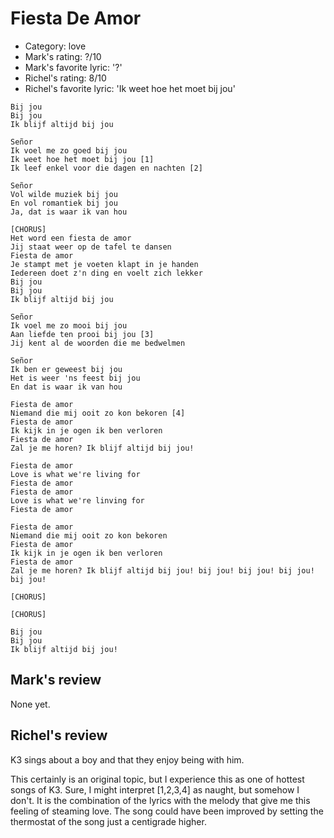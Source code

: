 # Fiesta De Amor

 * Category: love
 * Mark's rating: ?/10
 * Mark's  favorite lyric: '?'
 * Richel's rating: 8/10
 * Richel's favorite lyric: 'Ik weet hoe het moet bij jou'

```
Bij jou
Bij jou
Ik blijf altijd bij jou

Señor
Ik voel me zo goed bij jou
Ik weet hoe het moet bij jou [1]
Ik leef enkel voor die dagen en nachten [2]

Señor
Vol wilde muziek bij jou
En vol romantiek bij jou
Ja, dat is waar ik van hou

[CHORUS]
Het word een fiesta de amor
Jij staat weer op de tafel te dansen
Fiesta de amor
Je stampt met je voeten klapt in je handen
Iedereen doet z'n ding en voelt zich lekker
Bij jou
Bij jou
Ik blijf altijd bij jou

Señor
Ik voel me zo mooi bij jou
Aan liefde ten prooi bij jou [3]
Jij kent al de woorden die me bedwelmen

Señor
Ik ben er geweest bij jou
Het is weer 'ns feest bij jou
En dat is waar ik van hou

Fiesta de amor
Niemand die mij ooit zo kon bekoren [4]
Fiesta de amor
Ik kijk in je ogen ik ben verloren
Fiesta de amor
Zal je me horen? Ik blijf altijd bij jou!

Fiesta de amor
Love is what we're living for
Fiesta de amor
Fiesta de amor
Love is what we're linving for
Fiesta de amor

Fiesta de amor
Niemand die mij ooit zo kon bekoren
Fiesta de amor
Ik kijk in je ogen ik ben verloren
Fiesta de amor
Zal je me horen? Ik blijf altijd bij jou! bij jou! bij jou! bij jou! bij jou!

[CHORUS]

[CHORUS]

Bij jou
Bij jou
Ik blijf altijd bij jou!
```

## Mark's review

None yet.

## Richel's review

K3 sings about a boy and that they enjoy being with him.

This certainly is an original topic, but I experience this as one of hottest songs of K3. Sure, I might interpret [1,2,3,4] as
naught, but somehow I don't. It is the combination of the lyrics with the melody that give me this feeling
of steaming love. The song could have been improved by setting the thermostat of the song just a centigrade higher.
